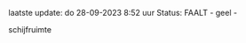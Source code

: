 laatste update: 
do 28-09-2023  8:52   uur 
Status: FAALT - geel - 
<div class="service Y">schijfruimte</div>